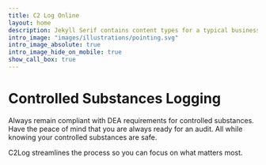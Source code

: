 ```yaml
---
title: C2 Log Online
layout: home
description: Jekyll Serif contains content types for a typical business website. The theme is fully responsive, blazing fast and artfully illustrated.
intro_image: "images/illustrations/pointing.svg"
intro_image_absolute: true
intro_image_hide_on_mobile: true
show_call_box: true
---
```


# Controlled Substances Logging

Always remain compliant with DEA requirements for controlled substances. Have the peace of mind that you are always ready for an audit. All while knowing your controlled substances are safe.

C2Log streamlines the process so you can focus on what matters most.
